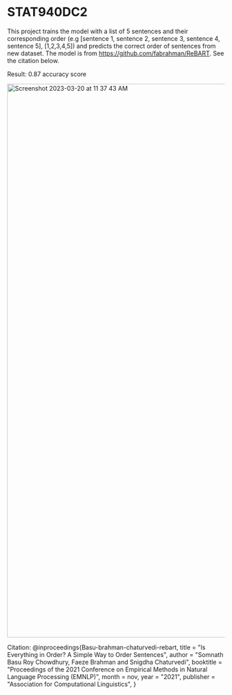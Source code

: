 # STAT940DC2

This project trains the model with a list of 5 sentences and their corresponding order (e.g [sentence 1, sentence 2, sentence 3, sentence 4, sentence 5], [1,2,3,4,5]) and predicts the correct order of sentences from new dataset. The model is from https://github.com/fabrahman/ReBART. See the citation below.

Result:
0.87 accuracy score

<img width="1280" alt="Screenshot 2023-03-20 at 11 37 43 AM" src="https://user-images.githubusercontent.com/40011512/226240960-e9702121-5603-44ef-9363-a0b6a99d77cc.png">


Citation: 
@inproceedings{Basu-brahman-chaturvedi-rebart,
    title = "Is Everything in Order? A Simple Way to Order Sentences",
    author = "Somnath Basu Roy Chowdhury, Faeze Brahman and
      Snigdha Chaturvedi",
    booktitle = "Proceedings of the 2021 Conference on Empirical Methods in Natural Language Processing (EMNLP)",
    month = nov,
    year = "2021",
    publisher = "Association for Computational Linguistics",
}
